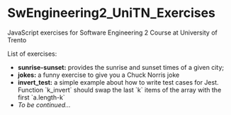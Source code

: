 # SwEngineering2_UniTN_Exercises
JavaScript exercises for Software Engineering 2 Course at University of Trento

List of exercises:
 <ul>
  <li><b>sunrise-sunset:</b> provides the sunrise and sunset times of a given city;</li>
  <li><b>jokes:</b> a funny exercise to give you a Chuck Norris joke</li>
 <li><b>invert_test:</b> a simple example about how to write test cases for Jest. Function `k_invert` should swap the last `k` items of the array with the first `a.length-k`</li>
  <li><i>To be continued...</i></li>
</ul> 
